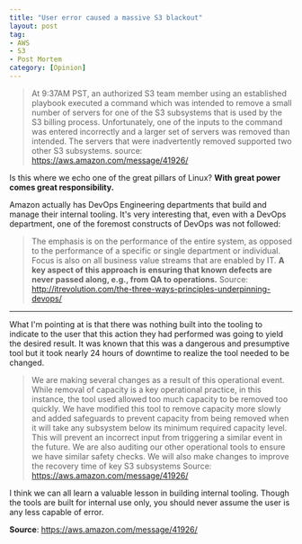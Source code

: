 ```yaml
---
title: "User error caused a massive S3 blackout"
layout: post
tag:
- AWS
- S3
- Post Mortem
category: [Opinion]
---
```


> At 9:37AM PST, an authorized S3 team member using an established playbook executed a command which was intended to remove a small number of servers for one of the S3 subsystems that is used by the S3 billing process. Unfortunately, one of the inputs to the command was entered incorrectly and a larger set of servers was removed than intended. The servers that were inadvertently removed supported two other S3 subsystems.
source: https://aws.amazon.com/message/41926/

Is this where we echo one of the great pillars of Linux? **With great power comes great responsibility.**

<!--more-->

Amazon actually has DevOps Engineering departments that build and manage their internal tooling. It's very interesting that, even with a DevOps department, one of the foremost constructs of DevOps was not followed:

> The emphasis is on the performance of the entire system, as opposed to the performance of a specific or single department or individual. Focus is also on all business value streams that are enabled by IT. **A key aspect of this approach is ensuring that known defects are never passed along, e.g., from QA to operations.**
Source: http://itrevolution.com/the-three-ways-principles-underpinning-devops/

---

What I'm pointing at is that there was nothing built into the tooling to indicate to the user that this action they had performed was going to yield the desired result. It was known that this was a dangerous and presumptive tool but it took nearly 24 hours of downtime to realize the tool needed to be changed.

> We are making several changes as a result of this operational event. While removal of capacity is a key operational practice, in this instance, the tool used allowed too much capacity to be removed too quickly. We have modified this tool to remove capacity more slowly and added safeguards to prevent capacity from being removed when it will take any subsystem below its minimum required capacity level. This will prevent an incorrect input from triggering a similar event in the future. We are also auditing our other operational tools to ensure we have similar safety checks. We will also make changes to improve the recovery time of key S3 subsystems
Source: https://aws.amazon.com/message/41926/

I think we can all learn a valuable lesson in building internal tooling. Though the tools are built for internal use only, you should never assume the user is any less capable of error.

**Source**: https://aws.amazon.com/message/41926/
